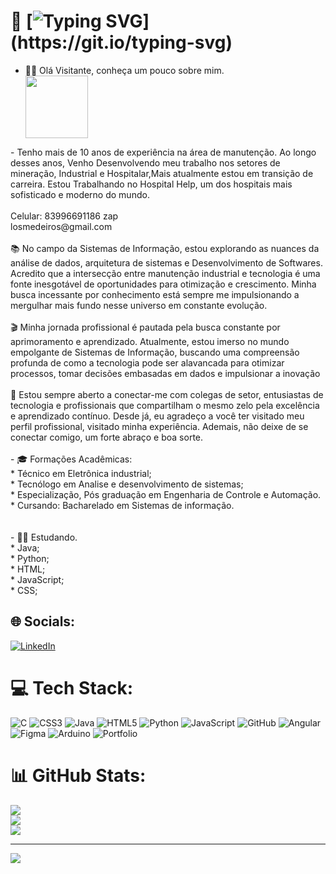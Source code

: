 # 💫 [![Typing SVG](https://readme-typing-svg.herokuapp.com?font=Fira+Code&size=14&pause=1000&color=AA42F7&width=435&lines=Ola+DEV!+Seja+bem-vindo+ao+meu+perfil+GitHub!;Prazer%2C+meu+nome+%C3%A9+Jose+Carlos.)](https://git.io/typing-svg)

- 👨‍💻 Olá Visitante, conheça um pouco sobre mim. <div>
  <img src="https://fomotis.github.io/Demonstration/pics/Octocat.png" width="100px"/>
</div>
- Tenho mais de 10 anos de experiência na área de manutenção. Ao longo desses anos, Venho Desenvolvendo meu trabalho nos setores de mineração, Industrial e Hospitalar,Mais atualmente estou em transição de carreira. Estou Trabalhando no Hospital Help, um dos hospitais mais sofisticado e moderno do mundo. <br><br>Celular: 83996691186 zap<br>losmedeiros@gmail.com <br><br>📚 No campo da Sistemas de Informação, estou explorando as nuances da análise de dados, arquitetura de sistemas e Desenvolvimento de Softwares. Acredito que a intersecção entre manutenção industrial e tecnologia é uma fonte inesgotável de oportunidades para otimização e crescimento. Minha busca incessante por conhecimento está sempre me impulsionando a mergulhar mais fundo nesse universo em constante evolução.<br><br>🎬 Minha jornada profissional é pautada pela busca constante por aprimoramento e aprendizado. Atualmente, estou imerso no mundo empolgante de Sistemas de Informação, buscando uma compreensão profunda de como a tecnologia pode ser alavancada para otimizar processos, tomar decisões embasadas em dados e impulsionar a inovação<br><br>🤝 Estou sempre aberto a conectar-me com colegas de setor, entusiastas de tecnologia e profissionais que compartilham o mesmo zelo pela excelência e aprendizado contínuo. Desde já, eu agradeço a você ter visitado meu perfil profissional, visitado minha experiência. Ademais, não deixe de se conectar comigo, um forte abraço e boa sorte.<br><br>- 🎓 Formações Acadêmicas:<br>* Técnico em Eletrônica industrial;<br>* Tecnólogo em Analise e desenvolvimento de sistemas;<br>* Especialização, Pós graduação em Engenharia de Controle e Automação.<br>* Cursando: Bacharelado em Sistemas de informação.<br><br><br>- 👨‍💻 Estudando.<br>* Java;<br>* Python;<br>* HTML;<br>* JavaScript;<br>* CSS;


## 🌐 Socials:
[![LinkedIn](https://img.shields.io/badge/LinkedIn-%230077B5.svg?logo=linkedin&logoColor=white)](https://linkedin.com/in/www.linkedin.com/in/losmedeiros) 

# 💻 Tech Stack:
![C](https://img.shields.io/badge/c-%2300599C.svg?style=plastic&logo=c&logoColor=white) ![CSS3](https://img.shields.io/badge/css3-%231572B6.svg?style=plastic&logo=css3&logoColor=white) ![Java](https://img.shields.io/badge/java-%23ED8B00.svg?style=plastic&logo=java&logoColor=white) ![HTML5](https://img.shields.io/badge/html5-%23E34F26.svg?style=plastic&logo=html5&logoColor=white) ![Python](https://img.shields.io/badge/python-3670A0?style=plastic&logo=python&logoColor=ffdd54) ![JavaScript](https://img.shields.io/badge/javascript-%23323330.svg?style=plastic&logo=javascript&logoColor=%23F7DF1E) ![GitHub](https://img.shields.io/badge/GitHub-%23121011.svg?style=plastic&logo=github&logoColor=white) ![Angular](https://img.shields.io/badge/angular-%23DD0031.svg?style=plastic&logo=angular&logoColor=white) 	![Figma](https://img.shields.io/badge/figma-%23F24E1E.svg?style=plastic&logo=figma&logoColor=white) ![Arduino](https://img.shields.io/badge/-Arduino-00979D?style=plastic&logo=Arduino&logoColor=white) ![Portfolio](https://img.shields.io/badge/Portfolio-%23000000.svg?style=plastic&logo=firefox&logoColor=#FF7139)
# 📊 GitHub Stats:
![](https://github-readme-stats.vercel.app/api?username=losmedeiros&theme=nightowl&hide_border=false&include_all_commits=false&count_private=false)<br/>
![](https://github-readme-streak-stats.herokuapp.com/?user=losmedeiros&theme=nightowl&hide_border=false)<br/>
![](https://github-readme-stats.vercel.app/api/top-langs/?username=losmedeiros&theme=nightowl&hide_border=false&include_all_commits=false&count_private=false&layout=compact)

---
[![](https://visitcount.itsvg.in/api?id=losmedeiros&icon=2&color=0)](https://visitcount.itsvg.in)

